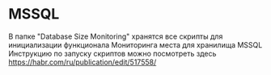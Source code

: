 # MSSQL
В папке "Database Size Monitoring" хранятся все скрипты для инициализации функционала  Мониторинга места для хранилища MSSQL
Инструкцию по запуску скриптов можно посмотреть здесь 
https://habr.com/ru/publication/edit/517558/
